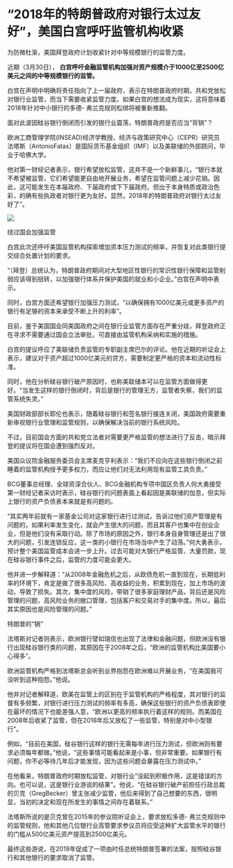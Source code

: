 # “2018年的特朗普政府对银行太过友好”，美国白宫呼吁监管机构收紧

为防微杜渐，美国拜登政府计划收紧针对中等规模银行的监管力度。

近期（3月30日）， **白宫呼吁金融监管机构加强对资产规模介于1000亿至2500亿美元之间的中等规模银行的监管。**

白宫在声明中明确将责任指向了上一届政府，表示在特朗普政府时期，共和党放松对银行业监管，而当下需要收紧监管力度。如果白宫的想法成为现实，这将意味着2018年针对中小银行的多德-
弗兰克规则松绑将被重新推翻。

面对此波因硅谷银行倒闭而引发的银行业震荡，特朗普政府是否应当“背锅”？

欧洲工商管理学院(INSEAD)经济学教授、经济与政策研究中心（CEPR）研究员法塔斯（AntonioFatas）是国际货币基金组织（IMF）以及美联储的外部顾问，毕业于哈佛大学。

他对第一财经记者表示，银行希望放松监管，这并不是一个新鲜事儿，“银行本就不希望被监管，它们希望能更自由地开展业务，希望在监管问题上减少花销。因此，这可能发生在本届政府、下届政府或下下届政府。但出于本身特质或政治色彩，的确有些执政者对银行更为友好。显然，2018年的特朗普政府对银行太过友好了”。

![](https://inews.gtimg.com/news_bt/OEm3eB77WgHA-W7Q3DmMqWwpJVTOkaYC4VM9-1GK3dzwQAA/1000)

绕过国会加强监管

白宫此次还呼吁美国监管机构探索增加资本压力测试的频率，并恢复对此类银行提交综合处置计划的要求。

“（拜登）总统认为，特朗普政府期间对大型地区性银行的常识性银行保障和监管削弱应该得到扭转，以加强银行体系并保护美国的就业和小企业。”白宫在声明中表示。

同时，白宫方面还希望银行加强压力测试，“以确保拥有1000亿美元或更多资产的银行有足够的资本来承受不断上升的利率”。

目前，鉴于美国国会同美国政府之间在银行业监管方面存在严重分歧，拜登政府正在寻求不需要通过国会立法审批，可直接由监管机构采纳和实施的措施。

白宫的提议呼应了美联储负责监管的专职副主席巴尔的评论。他在近期的听证会上表示，建议对于资产超过1000亿美元的贷方，需要制定更严格的资本和流动性标准。

同时，他在分析硅谷银行破产原因时，也称美联储本可以在监管方面做得更好。“当发生这样的银行倒闭时，背后是银行的管理无方，监管者失察，我们的监管系统失灵。”

美国财政部部长耶伦也表示，随着硅谷银行和签名银行接连关闭，美国政府需要重新审视银行业管理和监管规则，以确保解决当前的银行系统风险。

不过，目前国会方面的共和党立法者对需要更严格监管的想法进行了反击，暗示拜登的提议将在国会遭到强烈反对。

美国众议院金融服务委员会主席麦克亨利表示：“我们不应向在这些银行倒闭之前睡着的监管机构授予更多权力，而应让他们对无法利用现有监管工具负责。”

BCG董事总经理、全球资深合伙人、BCG金融机构专项中国区负责人何大勇接受第一财经记者采访时表示，硅谷银行的问题表面上看起因是美联储的加息，但实际上银行的资产负债表本来就是有问题的。

“其实两年前就有一家基金公司对这家银行进行过测试，告诉过他们资产管理是有问题的，如果利率发生变化，就会产生很大的问题，而且其客户也集中在创业企业，但是他们没有采取行动。除了市场的原因之外，银行本身自身管理还是出了很大的问题，引发连锁反应，这一类的小银行在市场当中产生了动荡。”何大勇表示，预计整个美国监管成本会进一步上升。过去可能对大银行严格监管、大量罚款，现在硅谷银行事件之后，监管的力度可能会更大。

他并进一步解释道：“从2008年金融危机之后，从欧债危机一直到现在，长期低利率的环境下，肯定是做了很多高风险、高收益的业务，积累到现在，加上市场的波动，导致了损失。其次，集中度的风险，带销了很多家庭理财产品，背后还是风险管理的问题，高风险业务的敞口管理，包括客户和交易对手的集中度。所以，最后其实原因也是风险管理的问题。”

特朗普的“锅”

法塔斯对记者则表示，欧洲银行譬如瑞信也出现了法律和金融问题，但欧洲没有银行出现硅谷银行类的问题，其原因在于2008年之后，“欧洲的监管机构比美国要小心得多”。

欧洲监管机构严格到法塔斯总会听到业界抱怨在欧洲难以开展业务，“在美国我可没听到这种抱怨。”他说。

他并对记者解释道，欧美在监管上的区别在于监管机构的严格程度，其对银行的监督有多频繁，对银行进行压力测试的频率有多高，确保这些银行的资产负债表即使在最坏的情况下也能差强人意，“欧洲以更高的频率执行着这样的规则。而美国在2008年后收紧了监管，但在2018年后又放松了一些监管，特别是对中小型银行”。

例如，“目前在美国，硅谷银行这样的银行无需每年进行压力测试，但欧洲则有要求必须每年都做。”他说，“这些事情可能看起来是小事，但非常重要。如果银行有问题，你不必等待几年后才能发现，因为这些问题会暴露在压力测试中。”

在他看来，特朗普政府时期放松监管，对银行业“没起到积极作用，这是错误的方向。也可以说，这是银行业游说的结果”。他说，“在硅谷银行破产前担任行政总裁的贝克（GregBecker）曾主张减少监管，他后来得到了自己想要的东西，很明显，当初的决定和现在所发生的事情之间存在着联系。”

法塔斯所说的是贝克曾在2015年的参议院听证会上，要求放松多德-
弗兰克规则中的监管规则，他和其他几位银行业高管要求参议员将应受这种扩大监管水平的银行的门槛从500亿美元资产提高到2500亿美元。

最终这些游说，在2019年促成了一项由时任总统特朗普签署的法案，按照硅谷银行和其他银行的要求取消了监管。

